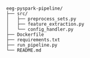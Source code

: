 <pre><code>
eeg-pyspark-pipeline/
├── src/
│   ├── preprocess_sets.py
│   ├── feature_extraction.py
│   └── config_handler.py
├── Dockerfile
├── requirements.txt
├── run_pipeline.py
└── README.md
</code></pre>

